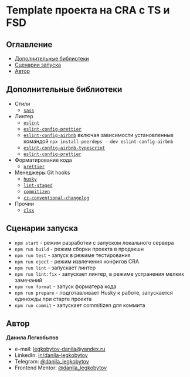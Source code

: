 # Template проекта на CRA с TS и FSD

## Оглавление

- [Дополнительные библиотеки](#дополнительные-библиотеки)
- [Сценарии запуска](#сценарии-запуска)
- [Автор](#автор)

## Дополнительные библиотеки

- Стили
  - [`sass`](https://www.npmjs.com/package/sass)
- Линтер
  - [`eslint`](https://eslint.org/)
  - [`eslint-config-prettier`](https://www.npmjs.com/package/eslint-config-prettier)
  - [`eslint-config-airbnb`](https://www.npmjs.com/package/eslint-config-airbnb) включая зависимости установленные командой `npx install-peerdeps --dev eslint-config-airbnb`
  - [`eslint-config-airbnb-typescript`](https://www.npmjs.com/package/eslint-config-airbnb-typescript)
  - [`eslint-config-prettier`](https://www.npmjs.com/package/eslint-config-prettier)
- Форматирование кода
  - [`prettier`](https://prettier.io/)
- Менеджеры Git hooks
  - [`husky`](https://typicode.github.io/husky/)
  - [`lint-staged`](https://www.npmjs.com/package/lint-staged)
  - [`commitizen`](https://www.npmjs.com/package/commitizen)
  - [`cz-conventional-changelog`](https://www.npmjs.com/package/cz-conventional-changelog)
- Прочии
  - [`clsx`](https://www.npmjs.com/package/clsx)

## Сценарии запуска

- `npm start` - режим разработки с запуском локального сервера
- `npm run build` - режим сборки проекта в продакшн
- `npm run test` - запуск в режиме тестирования
- `npm run eject` - режим извлечения конфигов CRA
- `npm run lint` - запускает линтер
- `npm run lint:fix` - запускает линтер, в режиме устранения мелких замечаний
- `npm run format` - запуск форматера кода
- `npm run prepare` - подготавливает Husky к работе, запускается единожды при старте проекта
- `npm run commit` - запускает commitizen для коммита

## Автор

**Данила Легкобытов**

- e-mail: [legkobytov-danila@yandex.ru](mailto:legkobytov-danila@yandex.ru)
- LinkedIn: [in/danila-legkobytov](https://www.linkedin.com/in/danila-legkobytov/)
- Telegram: [@danila_legkobytov](https://t.me/danila_legkobytov)
- Frontend Mentor: [@danila_legkobytov](https://www.frontendmentor.io/profile/Bjorn86)
